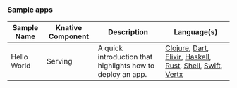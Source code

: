 ### Sample apps

| Sample Name   | Knative Component | Description                | Language(s)       |
| --------------| ----------------- | -------------------------- | ----------------- |
| Hello World   | Serving | A quick introduction that highlights how to deploy an app. | [Clojure](./serving/helloworld-clojure/README.md), [Dart](./serving/helloworld-dart/README.md), [Elixir](./serving/helloworld-elixir/README.md), [Haskell](./serving/helloworld-haskell/README.md), [Rust](./serving/helloworld-rust/README.md), [Shell](./serving/helloworld-shell/README.md), [Swift](./serving/helloworld-swift/README.md), [Vertx](./serving/helloworld-vertx/README.md) |
